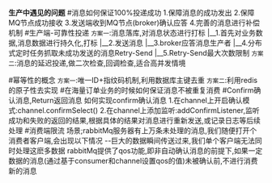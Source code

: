 ******生产中遇见的问题******
#消息如何保证100%投递成功
    1.保障消息的成功发出
    2.保障MQ节点成功接收
    3.发送端收到MQ节点(broker)确认应答
    4.完善的消息进行补偿机制
    #生产端-可靠性投递
    `方案一`:消息落库,对消息状态进行打标
        |__1.首先对业务数据,消息数据进行持久化,打标
        |__2.发送消息
        |__3.broker应答消息生产者
        |__4.分布式定时任务抓取未成功发送的消息Retry-Send
        |__5.Retry-Send最大次数限制
    `方案二`:消息的延迟投递,做二次检查,回调检查,适合高并发情境   
        
#幂等性的概念
    `方案一`:唯一ID+指纹码机制,利用数据库主键去重
    `方案二`:利用redis的原子性去实现
#在海量订单业务的时候如何保证消息不被重复消费
#Confirm确认消息,Return返回消息
 如何实现confirm确认消息
 1.在channel上开启确认模式:channel.confirmSelect()
 2.在channel上添加监听:addConfirmListener,监听成功和失败的返回的结果,根据具体的结果对消息进行重新发送,或记录日志等后续处理
#消费端限流
 场景;rabbitMq服务器有上万条未处理的消息,我们随便打开个消费者客户端,会出现以下情况
  --巨大的数据瞬间传送过来,我们单个客户端无法同时处理这麽多数据
  rabbitMq提供了qos功能,即非自动确认消息的前提下,如果一定数据的消息(通过基于consumer和channel设置qos的值)未被确认前,不进行消费新的消息
  